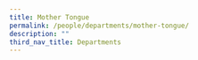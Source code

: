 ```yaml
---
title: Mother Tongue
permalink: /people/departments/mother-tongue/
description: ""
third_nav_title: Departments
---
```

